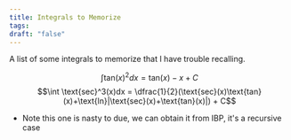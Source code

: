 ```yaml
---
title: Integrals to Memorize
tags: 
draft: "false"
---
```

A list of some integrals to memorize that I have trouble recalling. 

$$\int \text{tan}(x)^2dx=\text{tan}(x)-x+C$$
$$\int \text{sec}^3(x)dx = \dfrac{1}{2}(\text{sec}(x)\text{tan}(x)+\text{ln}|\text{sec}(x)+\text{tan}(x)|) + C$$
- Note this one is nasty to due, we can obtain it from IBP, it's a recursive case 